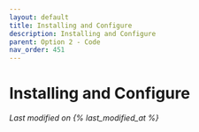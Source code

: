 ```yaml
---
layout: default
title: Installing and Configure
description: Installing and Configure
parent: Option 2 - Code
nav_order: 451
---
```


# Installing and Configure
*Last modified on {% last_modified_at %}*